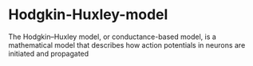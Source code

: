 # Hodgkin-Huxley-model
The Hodgkin–Huxley model, or conductance-based model, is a mathematical model that describes how action potentials in neurons are initiated and propagated
